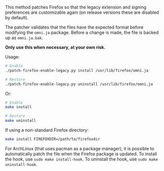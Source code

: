 This method patches Firefox so that the legacy extension and signing preferences are customizable again
(on release versions these are disabled by default).

The patcher validates that the files have the expected format before modifying the `omni.ja` package.
Before a change is made, the file is backed up as `omni.ja.bak`.

**Only use this when necessary, at your own risk.**

Usage:

```sh
# Enable
./patch-firefox-enable-legacy.py install /usr/lib/firefox/omni.ja

# Restore
./patch-firefox-enable-legacy.py uninstall /usr/lib/firefox/omni.ja
```

Or:

```sh
# Enable
make install

# Restore
make uninstall
```

If using a non-standard Firefox directory:

```sh
make install FIREFOXDIR=/path/to/firefoxdir
```

For ArchLinux (that uses pacman as a package manager),
it is possible to automatically patch the file when the Firefox package is updated.
To install the hook, use `sudo make install-hook`.
To uninstall the hook, use `sudo make uninstall-hook`.
